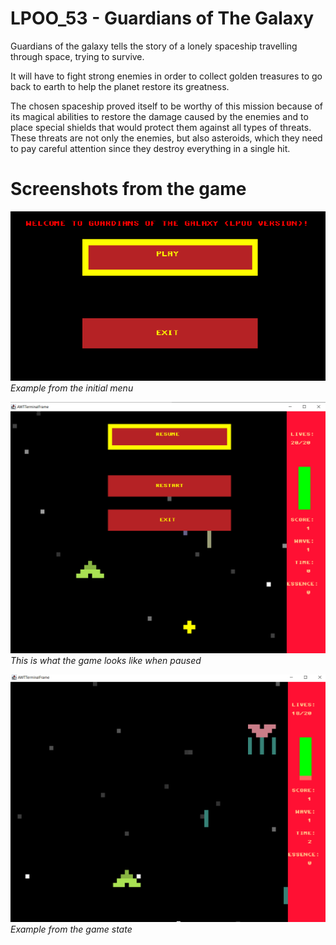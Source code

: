 # LPOO_53 - Guardians of The Galaxy

Guardians of the galaxy tells the story of a lonely spaceship travelling through space, trying to survive.

It will have to fight strong enemies in order to collect golden treasures to go back to earth to help the planet restore its greatness.

The chosen spaceship proved itself to be worthy of this mission because of its magical abilities to restore the damage caused by the enemies and to place special shields that would protect them against all types of threats. These threats are not only the enemies, but also asteroids, which they need to pay careful attention since they destroy everything in a single hit.

# Screenshots from the game

![Menu State](docs/images/screenshots/menu_screenshot.PNG)
*Example from the initial menu*

![Pause State](docs/images/screenshots/pause_state.PNG)
*This is what the game looks like when paused*

![Game State](docs/images/screenshots/game_state.PNG)
*Example from the game state*

